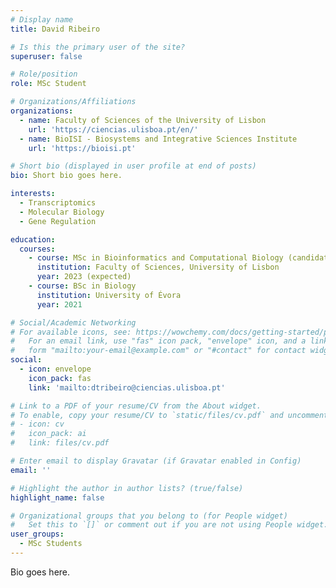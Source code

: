 ```yaml
---
# Display name
title: David Ribeiro

# Is this the primary user of the site?
superuser: false

# Role/position
role: MSc Student

# Organizations/Affiliations
organizations:
  - name: Faculty of Sciences of the University of Lisbon
    url: 'https://ciencias.ulisboa.pt/en/'
  - name: BioISI - Biosystems and Integrative Sciences Institute
    url: 'https://bioisi.pt'

# Short bio (displayed in user profile at end of posts)
bio: Short bio goes here.

interests:
  - Transcriptomics
  - Molecular Biology
  - Gene Regulation

education:
  courses:
    - course: MSc in Bioinformatics and Computational Biology (candidate)
      institution: Faculty of Sciences, University of Lisbon
      year: 2023 (expected)
    - course: BSc in Biology
      institution: University of Évora
      year: 2021

# Social/Academic Networking
# For available icons, see: https://wowchemy.com/docs/getting-started/page-builder/#icons
#   For an email link, use "fas" icon pack, "envelope" icon, and a link in the
#   form "mailto:your-email@example.com" or "#contact" for contact widget.
social:
  - icon: envelope
    icon_pack: fas
    link: 'mailto:dtribeiro@ciencias.ulisboa.pt'

# Link to a PDF of your resume/CV from the About widget.
# To enable, copy your resume/CV to `static/files/cv.pdf` and uncomment the lines below.
# - icon: cv
#   icon_pack: ai
#   link: files/cv.pdf

# Enter email to display Gravatar (if Gravatar enabled in Config)
email: ''

# Highlight the author in author lists? (true/false)
highlight_name: false

# Organizational groups that you belong to (for People widget)
#   Set this to `[]` or comment out if you are not using People widget.
user_groups:
  - MSc Students
---
```


Bio goes here.
